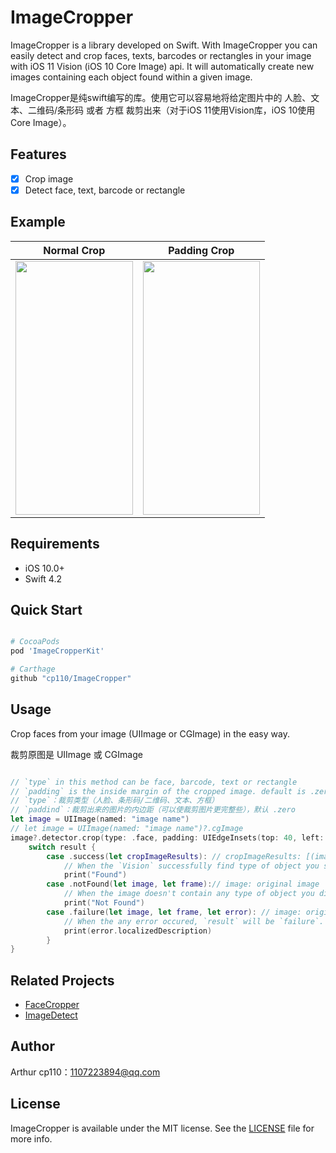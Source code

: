 # ImageCropper

ImageCropper is a library developed on Swift. With ImageCropper you can easily detect and crop faces, texts, barcodes or rectangles in your image with iOS 11 Vision (iOS 10 Core Image) api. It will automatically create new images containing each object found within a given image.

ImageCropper是纯swift编写的库。使用它可以容易地将给定图片中的 人脸、文本、二维码/条形码 或者 方框 裁剪出来（对于iOS 11使用Vision库，iOS 10使用Core Image）。

## Features

- [x] Crop image
- [x] Detect face, text, barcode or rectangle

## Example

| Normal Crop | Padding Crop |
| :-: | :-: |
| <a href="url"><img src="https://github.com/cp110/ImageCropper/blob/master/Screenshots/normal_crop.png" align="top" height="406" width="187.5" ></a> | <a href="url"><img src="https://github.com/cp110/ImageCropper/blob/master/Screenshots/padding_crop.png" align="top" height="406" width="187.5" ></a> |

## Requirements
- iOS 10.0+
- Swift 4.2

## Quick Start

```ruby

# CocoaPods
pod 'ImageCropperKit'

# Carthage
github "cp110/ImageCropper"

```

## Usage

Crop faces from your image (UIImage or CGImage) in the easy way.

裁剪原图是 UIImage 或 CGImage

```Swift

// `type` in this method can be face, barcode, text or rectangle
// `padding` is the inside margin of the cropped image. default is .zero
// `type`：裁剪类型（人脸、条形码/二维码、文本、方框）
// `paddind`：裁剪出来的图片的内边距（可以使裁剪图片更完整些），默认 .zero
let image = UIImage(named: "image name")
// let image = UIImage(named: "image name")?.cgImage
image?.detector.crop(type: .face, padding: UIEdgeInsets(top: 40, left: 40, bottom: 40, right: 40)) { [weak self] result in
    switch result {
        case .success(let cropImageResults): // cropImageResults: [(image: T, frame: CGRect)]
            // When the `Vision` successfully find type of object you set and successfuly crops it.
            print("Found")
        case .notFound(let image, let frame):// image: original image （原图）
            // When the image doesn't contain any type of object you did set, `result` will be `.notFound`.
            print("Not Found")
        case .failure(let image, let frame, let error): // image: original image （原图）
            // When the any error occured, `result` will be `failure`.
            print(error.localizedDescription)
        }
}
```

## Related Projects

- [FaceCropper](https://github.com/KimDarren/FaceCropper)
- [ImageDetect](https://github.com/Feghal/ImageDetect)

## Author

Arthur cp110：1107223894@qq.com

## License

ImageCropper is available under the MIT license. See the [LICENSE](LICENSE) file for more info.
